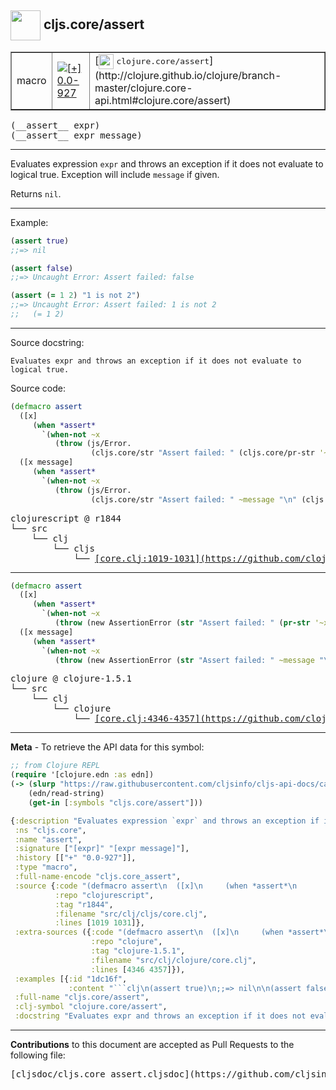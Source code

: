 ## <img width="48px" valign="middle" src="http://i.imgur.com/Hi20huC.png"> cljs.core/assert

 <table border="1">
<tr>

<td>macro</td>
<td><a href="https://github.com/cljsinfo/cljs-api-docs/tree/0.0-927"><img valign="middle" alt="[+] 0.0-927" src="https://img.shields.io/badge/+-0.0--927-lightgrey.svg"></a> </td>
<td>
[<img height="24px" valign="middle" src="http://i.imgur.com/1GjPKvB.png"> <samp>clojure.core/assert</samp>](http://clojure.github.io/clojure/branch-master/clojure.core-api.html#clojure.core/assert)
</td>
</tr>
</table>

 <samp>
(__assert__ expr)<br>
</samp>
 <samp>
(__assert__ expr message)<br>
</samp>

---

Evaluates expression `expr` and throws an exception if it does not evaluate to
logical true.  Exception will include `message` if given.

Returns `nil`.

---

Example:

```clj
(assert true)
;;=> nil

(assert false)
;;=> Uncaught Error: Assert failed: false

(assert (= 1 2) "1 is not 2")
;;=> Uncaught Error: Assert failed: 1 is not 2
;;   (= 1 2)
```

---


Source docstring:

```
Evaluates expr and throws an exception if it does not evaluate to
logical true.
```

Source code:

```clj
(defmacro assert
  ([x]
     (when *assert*
       `(when-not ~x
          (throw (js/Error.
                  (cljs.core/str "Assert failed: " (cljs.core/pr-str '~x)))))))
  ([x message]
     (when *assert*
       `(when-not ~x
          (throw (js/Error.
                  (cljs.core/str "Assert failed: " ~message "\n" (cljs.core/pr-str '~x))))))))
```

 <pre>
clojurescript @ r1844
└── src
    └── clj
        └── cljs
            └── <ins>[core.clj:1019-1031](https://github.com/clojure/clojurescript/blob/r1844/src/clj/cljs/core.clj#L1019-L1031)</ins>
</pre>


---

```clj
(defmacro assert
  ([x]
     (when *assert*
       `(when-not ~x
          (throw (new AssertionError (str "Assert failed: " (pr-str '~x)))))))
  ([x message]
     (when *assert*
       `(when-not ~x
          (throw (new AssertionError (str "Assert failed: " ~message "\n" (pr-str '~x))))))))
```

 <pre>
clojure @ clojure-1.5.1
└── src
    └── clj
        └── clojure
            └── <ins>[core.clj:4346-4357](https://github.com/clojure/clojure/blob/clojure-1.5.1/src/clj/clojure/core.clj#L4346-L4357)</ins>
</pre>

---

__Meta__ - To retrieve the API data for this symbol:

```clj
;; from Clojure REPL
(require '[clojure.edn :as edn])
(-> (slurp "https://raw.githubusercontent.com/cljsinfo/cljs-api-docs/catalog/cljs-api.edn")
    (edn/read-string)
    (get-in [:symbols "cljs.core/assert"]))
```

```clj
{:description "Evaluates expression `expr` and throws an exception if it does not evaluate to\nlogical true.  Exception will include `message` if given.\n\nReturns `nil`.",
 :ns "cljs.core",
 :name "assert",
 :signature ["[expr]" "[expr message]"],
 :history [["+" "0.0-927"]],
 :type "macro",
 :full-name-encode "cljs.core_assert",
 :source {:code "(defmacro assert\n  ([x]\n     (when *assert*\n       `(when-not ~x\n          (throw (js/Error.\n                  (cljs.core/str \"Assert failed: \" (cljs.core/pr-str '~x)))))))\n  ([x message]\n     (when *assert*\n       `(when-not ~x\n          (throw (js/Error.\n                  (cljs.core/str \"Assert failed: \" ~message \"\\n\" (cljs.core/pr-str '~x))))))))",
          :repo "clojurescript",
          :tag "r1844",
          :filename "src/clj/cljs/core.clj",
          :lines [1019 1031]},
 :extra-sources ({:code "(defmacro assert\n  ([x]\n     (when *assert*\n       `(when-not ~x\n          (throw (new AssertionError (str \"Assert failed: \" (pr-str '~x)))))))\n  ([x message]\n     (when *assert*\n       `(when-not ~x\n          (throw (new AssertionError (str \"Assert failed: \" ~message \"\\n\" (pr-str '~x))))))))",
                  :repo "clojure",
                  :tag "clojure-1.5.1",
                  :filename "src/clj/clojure/core.clj",
                  :lines [4346 4357]}),
 :examples [{:id "1dc16f",
             :content "```clj\n(assert true)\n;;=> nil\n\n(assert false)\n;;=> Uncaught Error: Assert failed: false\n\n(assert (= 1 2) \"1 is not 2\")\n;;=> Uncaught Error: Assert failed: 1 is not 2\n;;   (= 1 2)\n```"}],
 :full-name "cljs.core/assert",
 :clj-symbol "clojure.core/assert",
 :docstring "Evaluates expr and throws an exception if it does not evaluate to\nlogical true."}

```

---

__Contributions__ to this document are accepted as Pull Requests to the following file:

 <pre>
[cljsdoc/cljs.core_assert.cljsdoc](https://github.com/cljsinfo/cljs-api-docs/blob/master/cljsdoc/cljs.core_assert.cljsdoc)
</pre>

